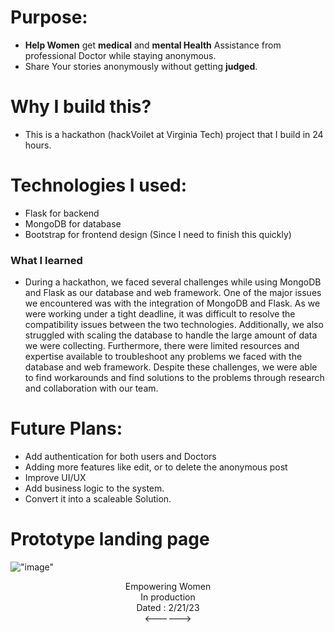 # Purpose:
* **Help Women** get **medical** and **mental Health** Assistance from professional Doctor while staying anonymous.
* Share Your stories anonymously without getting **judged**.

# Why I build this?
* This is a hackathon (hackVoilet at Virginia Tech) project that I build in 24 hours.

# Technologies I used:
* Flask for backend 
* MongoDB for database
* Bootstrap for frontend design (Since I need to finish this quickly)



### What I learned

* During a hackathon, we faced several challenges while using MongoDB and Flask as our database and web framework. One of the major issues we encountered was with the integration of MongoDB and Flask. As we were working under a tight deadline, it was difficult to resolve the compatibility issues between the two technologies. Additionally, we also struggled with scaling the database to handle the large amount of data we were collecting. Furthermore, there were limited resources and expertise available to troubleshoot any problems we faced with the database and web framework. Despite these challenges, we were able to find workarounds and find solutions to the problems through research and collaboration with our team.


# Future Plans: 

* Add authentication for both users and Doctors
* Adding more features like edit, or to delete the anonymous post
* Improve UI/UX
* Add business logic to the system.
* Convert it into a scaleable Solution.


# Prototype landing page

!["image"]("readmeimg/anonycare-1.png")



<div align="center">Empowering Women</div>
<div align="center">In production</div>
<div align="center">Dated : 2/21/23</div>
<div align="center"><------></div>

